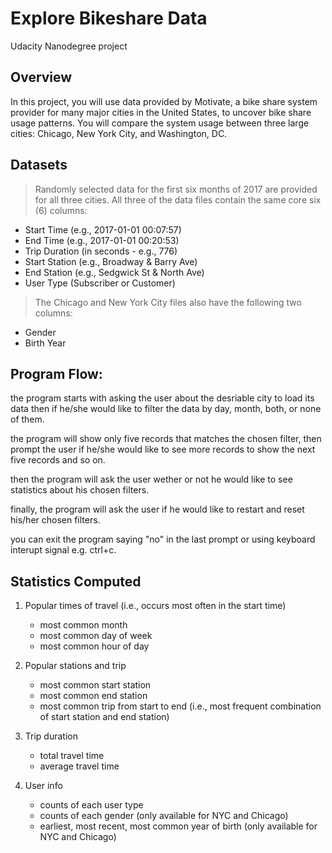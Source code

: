 # Explore Bikeshare Data

Udacity Nanodegree project

## Overview

In this project, you will use data provided by Motivate, a bike share system provider for many major cities in the United States, to uncover bike share usage patterns. You will compare the system usage between three large cities: Chicago, New York City, and Washington, DC.

## Datasets

> Randomly selected data for the first six months of 2017 are provided for all three cities. All three of the data files contain the same core six (6) columns:

* Start Time (e.g., 2017-01-01 00:07:57)
* End Time (e.g., 2017-01-01 00:20:53)
* Trip Duration (in seconds - e.g., 776)
* Start Station (e.g., Broadway & Barry Ave)
* End Station (e.g., Sedgwick St & North Ave)
* User Type (Subscriber or Customer)
> The Chicago and New York City files also have the following two columns:

* Gender
* Birth Year

## Program Flow:

the program starts with asking the user about the desriable city to load its data then if he/she would like to filter the data by day, month, both, or none of them.

the program will show only five records that matches the chosen filter, then prompt the user if he/she would like to see more records to show the next five records and so on.

then the program will ask the user wether or not he would like to see statistics about his chosen filters.

finally, the program will ask the user if he would like to restart and reset his/her chosen filters.

you can exit the program saying "no" in the last prompt or using keyboard interupt signal e.g. ctrl+c.

## Statistics Computed

1. Popular times of travel (i.e., occurs most often in the start time)
    * most common month
    * most common day of week
    * most common hour of day

2. Popular stations and trip
    * most common start station
    * most common end station
    * most common trip from start to end (i.e., most frequent combination of start station and end station)

3. Trip duration
    * total travel time
    * average travel time

4. User info
    * counts of each user type
    * counts of each gender (only available for NYC and Chicago)
    * earliest, most recent, most common year of birth (only available for NYC and Chicago)

